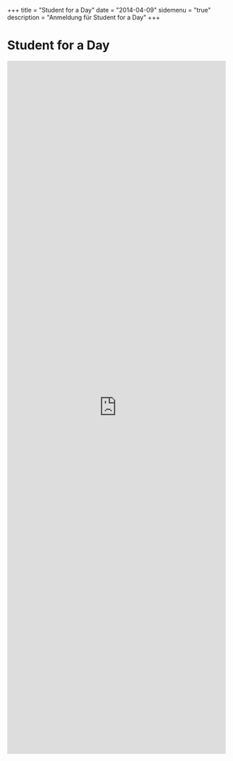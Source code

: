 +++
title = "Student for a Day"
date = "2014-04-09"
sidemenu = "true"
description = "Anmeldung für Student for a Day"
+++

# Student for a Day

<iframe src="https://spreadsheets.google.com/viewform?formkey=dHZ5eXVURDhLU3A5U0tkanFTMmstLWc6MQ" width="100%" height="1600px" style="border:0" name="google_spreadsheet" id="google_spreadsheet">Das IFrame konnte nicht geladen werden!</iframe>